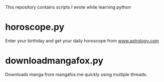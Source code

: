 This repository contains scripts I wrote while learning python

# horoscope.py
Enter your birthday and get your daily horoscope from www.astrology.com

# downloadmangafox.py
Downloads manga from mangafox.me quickly using multiple threads.
